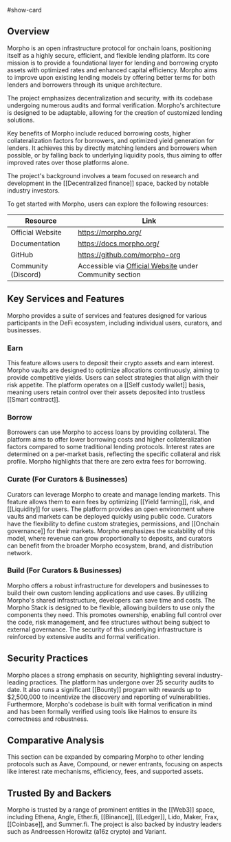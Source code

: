 #show-card

## Overview

Morpho is an open infrastructure protocol for onchain loans, positioning itself as a highly secure, efficient, and flexible lending platform. Its core mission is to provide a foundational layer for lending and borrowing crypto assets with optimized rates and enhanced capital efficiency. Morpho aims to improve upon existing lending models by offering better terms for both lenders and borrowers through its unique architecture.

The project emphasizes decentralization and security, with its codebase undergoing numerous audits and formal verification. Morpho's architecture is designed to be adaptable, allowing for the creation of customized lending solutions.

Key benefits of Morpho include reduced borrowing costs, higher collateralization factors for borrowers, and optimized yield generation for lenders. It achieves this by directly matching lenders and borrowers when possible, or by falling back to underlying liquidity pools, thus aiming to offer improved rates over those platforms alone.

The project's background involves a team focused on research and development in the [[Decentralized finance]] space, backed by notable industry investors.

To get started with Morpho, users can explore the following resources:

| Resource            | Link                                                                           |
| ------------------- | ------------------------------------------------------------------------------ |
| Official Website    | https://morpho.org/                                                            |
| Documentation       | https://docs.morpho.org/                                                       |
| GitHub              | https://github.com/morpho-org                                                  |
| Community (Discord) | Accessible via [Official Website](https://morpho.org/) under Community section |

## Key Services and Features

Morpho provides a suite of services and features designed for various participants in the DeFi ecosystem, including individual users, curators, and businesses.

### Earn

This feature allows users to deposit their crypto assets and earn interest. Morpho vaults are designed to optimize allocations continuously, aiming to provide competitive yields. Users can select strategies that align with their risk appetite. The platform operates on a [[Self custody wallet]] basis, meaning users retain control over their assets deposited into trustless [[Smart contract]].

### Borrow

Borrowers can use Morpho to access loans by providing collateral. The platform aims to offer lower borrowing costs and higher collateralization factors compared to some traditional lending protocols. Interest rates are determined on a per-market basis, reflecting the specific collateral and risk profile. Morpho highlights that there are zero extra fees for borrowing.

### Curate (For Curators & Businesses)

Curators can leverage Morpho to create and manage lending markets. This feature allows them to earn fees by optimizing [[Yield farming]], risk, and [[Liquidity]] for users. The platform provides an open environment where vaults and markets can be deployed quickly using public code. Curators have the flexibility to define custom strategies, permissions, and [[Onchain governance]] for their markets. Morpho emphasizes the scalability of this model, where revenue can grow proportionally to deposits, and curators can benefit from the broader Morpho ecosystem, brand, and distribution network.

### Build (For Curators & Businesses)

Morpho offers a robust infrastructure for developers and businesses to build their own custom lending applications and use cases. By utilizing Morpho's shared infrastructure, developers can save time and costs. The Morpho Stack is designed to be flexible, allowing builders to use only the components they need. This promotes ownership, enabling full control over the code, risk management, and fee structures without being subject to external governance. The security of this underlying infrastructure is reinforced by extensive audits and formal verification.

## Security Practices

Morpho places a strong emphasis on security, highlighting several industry-leading practices. The platform has undergone over 25 security audits to date. It also runs a significant [[Bounty]] program with rewards up to $2,500,000 to incentivize the discovery and reporting of vulnerabilities. Furthermore, Morpho's codebase is built with formal verification in mind and has been formally verified using tools like Halmos to ensure its correctness and robustness.

## Comparative Analysis

This section can be expanded by comparing Morpho to other lending protocols such as Aave, Compound, or newer entrants, focusing on aspects like interest rate mechanisms, efficiency, fees, and supported assets.

## Trusted By and Backers

Morpho is trusted by a range of prominent entities in the [[Web3]] space, including Ethena, Angle, Ether.fi, [[Binance]], [[Ledger]], Lido, Maker, Frax, [[Coinbase]], and Summer.fi.
The project is also backed by industry leaders such as Andreessen Horowitz (a16z crypto) and Variant.
